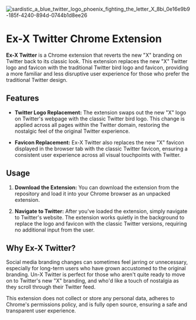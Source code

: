 
![sardistic_a_blue_twitter_logo_phoenix_fighting_the_letter_X_8bi_0e16e9b9-185f-4240-894d-0744b1d8ee26](https://github.com/sardistic/Ex-X/assets/11499173/3b992067-1e46-4aaa-8697-f2428b9aba9c)

# Ex-X Twitter Chrome Extension

**Ex-X Twitter** is a Chrome extension that reverts the new "X" branding on Twitter back to its classic look. This extension replaces the new "X" Twitter logo and favicon with the traditional Twitter bird logo and favicon, providing a more familiar and less disruptive user experience for those who prefer the traditional Twitter design.

## Features

- **Twitter Logo Replacement:** The extension swaps out the new "X" logo on Twitter's webpage with the classic Twitter bird logo. This change is applied across all pages within the Twitter domain, restoring the nostalgic feel of the original Twitter experience.

- **Favicon Replacement:** Ex-X Twitter also replaces the new "X" favicon displayed in the browser tab with the classic Twitter favicon, ensuring a consistent user experience across all visual touchpoints with Twitter.

## Usage

1. **Download the Extension:** You can download the extension from the repository and load it into your Chrome browser as an unpacked extension.

2. **Navigate to Twitter:** After you've loaded the extension, simply navigate to Twitter's website. The extension works quietly in the background to replace the logo and favicon with the classic Twitter versions, requiring no additional input from the user.

## Why Ex-X Twitter?

Social media branding changes can sometimes feel jarring or unnecessary, especially for long-term users who have grown accustomed to the original branding. Un-X Twitter is perfect for those who aren't quite ready to move on to Twitter's new "X" branding, and who'd like a touch of nostalgia as they scroll through their Twitter feed. 

This extension does not collect or store any personal data, adheres to Chrome's permissions policy, and is fully open source, ensuring a safe and transparent user experience.
